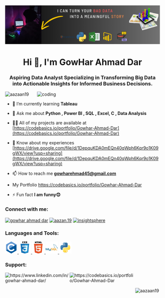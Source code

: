 ![logo](https://github.com/Aazaan19/Aazaan19/blob/main/linked%20in%20banner.png)
<h1 align="center">Hi 👋, I'm GowHar Ahmad Dar</h1>
<h3 align="center">Aspiring Data Analyst Specializing in Transforming Big Data into Actionable Insights for Informed Business Decisions.</h3>
<img align="right" alt="coding" width="400" src=(https://github.com/user-attachments/assets/5bfeebf5-985e-446d-9fc2-1cf72c4292ce)
">
<p align="left"> <img src="[image](https://github.com/user-attachments/assets/45983e37-ad54-4aca-b7da-16fb4f7cc792)
/?username=aazaan19&label=Profile%20views&color=0e75b6&style=flat" alt="aazaan19" /> </p>

- 🌱 I’m currently learning **Tableau**

- 💬 Ask me about **Python , Power BI , SQL , Excel, C , Data Analysis**
- 👨‍💻 All of my projects are available at [https://codebasics.io/portfolio/Gowhar-Ahmad-Dar](https://codebasics.io/portfolio/Gowhar-Ahmad-Dar)

- 📄 Know about my experiences [https://drive.google.com/file/d/1DepquKDA0mEQn40qWph6Kqr9o1K09gWX/view?usp=sharing](https://drive.google.com/file/d/1DepquKDA0mEQn40qWph6Kqr9o1K09gWX/view?usp=sharing)

- 📫 How to reach me **gowharehmad45@gmail.com**
- My Portfolio https://codebasics.io/portfolio/Gowhar-Ahmad-Dar
- ⚡ Fun fact **I am funny😊**

<h3 align="left">Connect with me:</h3>
<p align="left">
<a href="https://linkedin.com/in/gowhar ahmad dar" target="blank"><img align="center" src="https://raw.githubusercontent.com/rahuldkjain/github-profile-readme-generator/master/src/images/icons/Social/linked-in-alt.svg" alt="gowhar ahmad dar" height="30" width="40" /></a>
<a href="https://instagram.com/aazan.19" target="blank"><img align="center" src="https://raw.githubusercontent.com/rahuldkjain/github-profile-readme-generator/master/src/images/icons/Social/instagram.svg" alt="aazan.19" height="30" width="40" /></a>
<a href="https://www.youtube.com/c/insightsphere" target="blank"><img align="center" src="https://raw.githubusercontent.com/rahuldkjain/github-profile-readme-generator/master/src/images/icons/Social/youtube.svg" alt="insightsphere" height="30" width="40" /></a>
</p>

<h3 align="left">Languages and Tools:</h3>
<p align="left"> <a href="https://www.cprogramming.com/" target="_blank" rel="noreferrer"> <img src="https://raw.githubusercontent.com/devicons/devicon/master/icons/c/c-original.svg" alt="c" width="40" height="40"/> </a> <a href="https://www.w3schools.com/css/" target="_blank" rel="noreferrer"> <img src="https://raw.githubusercontent.com/devicons/devicon/master/icons/css3/css3-original-wordmark.svg" alt="css3" width="40" height="40"/> </a> <a href="https://www.w3.org/html/" target="_blank" rel="noreferrer"> <img src="https://raw.githubusercontent.com/devicons/devicon/master/icons/html5/html5-original-wordmark.svg" alt="html5" width="40" height="40"/> </a> <a href="https://www.mysql.com/" target="_blank" rel="noreferrer"> <img src="https://raw.githubusercontent.com/devicons/devicon/master/icons/mysql/mysql-original-wordmark.svg" alt="mysql" width="40" height="40"/> </a> <a href="https://www.python.org" target="_blank" rel="noreferrer"> <img src="https://raw.githubusercontent.com/devicons/devicon/master/icons/python/python-original.svg" alt="python" width="40" height="40"/> </a> </p>

<h3 align="left">Support:</h3>
<p><a href="https://www.buymeacoffee.com/https://www.linkedin.com/in/gowhar-ahmad-dar/"> <img align="left" src="https://cdn.buymeacoffee.com/buttons/v2/default-yellow.png" height="50" width="210" alt="https://www.linkedin.com/in/gowhar-ahmad-dar/" /></a><a href="https://ko-fi.com/https://codebasics.io/portfolio/Gowhar-Ahmad-Dar"> <img align="left" src="https://cdn.ko-fi.com/cdn/kofi3.png?v=3" height="50" width="210" alt="https://codebasics.io/portfolio/Gowhar-Ahmad-Dar" /></a></p><br><br>

<p>&nbsp;<img align="center" src="https://github-readme-stats.vercel.app/api?username=aazaan19&show_icons=true&locale=en" alt="aazaan19" /></p>
